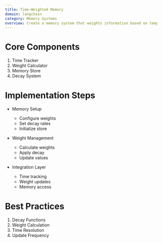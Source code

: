 ```yaml
---
title: Time-Weighted Memory
domain: langchain
category: Memory Systems
overview: Create a memory system that weights information based on temporal relevance.
---
```


# Core Components
1. Time Tracker
2. Weight Calculator
3. Memory Store
4. Decay System

# Implementation Steps
- Memory Setup
  - Configure weights
  - Set decay rates
  - Initialize store

- Weight Management
  - Calculate weights
  - Apply decay
  - Update values

- Integration Layer
  - Time tracking
  - Weight updates
  - Memory access

# Best Practices
1. Decay Functions
2. Weight Calculation
3. Time Resolution
4. Update Frequency
